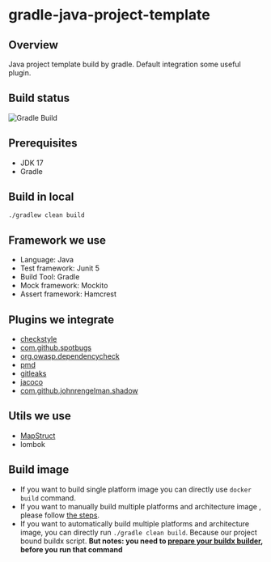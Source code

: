 # gradle-java-project-template

## Overview

Java project template build by gradle. Default integration some useful plugin.

## Build status

![Gradle Build](https://github.com/csmervyn/gradle-java-project-template/actions/workflows/gradle.yml/badge.svg)

## Prerequisites

- JDK 17
- Gradle

## Build in local

```shell
./gradlew clean build
```

## Framework we use

- Language: Java
- Test framework: Junit 5
- Build Tool: Gradle
- Mock framework: Mockito
- Assert framework: Hamcrest

## Plugins we integrate

- [checkstyle](./documents/plugins-we-integrate.md#checkstyle)
- [com.github.spotbugs](./documents/plugins-we-integrate.md#spotbugs)
- [org.owasp.dependencycheck](./documents/plugins-we-integrate.md#dependencycheck)
- [pmd](./documents/plugins-we-integrate.md#pmd)
- [gitleaks](./documents/plugins-we-integrate.md#gitleaks)
- [jacoco](./documents/plugins-we-integrate.md#Jacoco)
- [com.github.johnrengelman.shadow](./documents/plugins-we-integrate.md#shadow)

## Utils we use
- [MapStruct](./documents/utils-we-use.md#MapStruct)
- lombok

## Build image
- If you want to build single platform image you can directly use `docker build` command.
- If you want to manually build multiple platforms and architecture image , please follow [the steps](./documents/build-multiple-platforms-and-architectures-image.md).
- If you want to automatically build multiple platforms and architecture image, you can directly run `./gradle clean build`. Because our project bound buildx script. **But notes: you need to [prepare your buildx builder](./documents/build-multiple-platforms-and-architectures-image.md), before you run that command**




